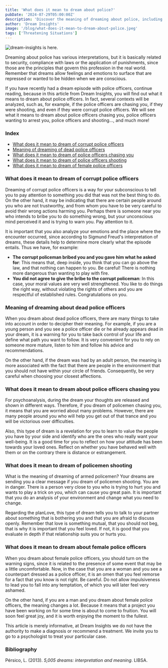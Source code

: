 ```yaml
---
title: 'What does it mean to dream about police?'
pubDate: '2024-07-29T05:00:00Z'
description: 'Discover the meaning of dreaming about police, including interpretations about corrupt police, dead police, police chasing you, shooting and female police.'
author: 'Dream Insights'
image: '/blog/what-does-it-mean-to-dream-about-police.jpeg'
tags: ['Threatening Situations']
---
```


![dream-insights is here.](/blog/what-does-it-mean-to-dream-about-police.jpeg)

Dreaming about police has various interpretations, but it is basically related to security, compliance with laws or the application of punishments, since those are the principles that govern this profession in the real world. Remember that dreams allow feelings and emotions to surface that are repressed or wanted to be hidden when we are conscious.

If you have recently had a dream episode with police officers, continue reading, because in this article from Dream Insights, you will find out what it means to dream about police officers. In fact, several contexts will be analyzed, such as, for example, if the police officers are chasing you, if they were shooting, and even if they were corrupt police officers. We will see what it means to dream about police officers chasing you, police officers wanting to arrest you, police officers and shooting..., and much more!

### Index

- [What does it mean to dream of corrupt police officers](#what-does-it-mean-to-dream-of-corrupt-police-officers)
- [Meaning of dreaming of dead police officers](#meaning-of-dreaming-of-dead-police-officers)
- [What does it mean to dream of police officers chasing you](#what-does-it-mean-to-dream-of-police-officers-chasing-you)
- [What does it mean to dream of police officers shooting](#what-does-it-mean-to-dream-of-police-officers-shooting)
- [What does it mean to dream of female police officers](#what-does-it-mean-to-dream-of-female-police-officers)

### What does it mean to dream of corrupt police officers

Dreaming of corrupt police officers is a way for your subconscious to tell you to pay attention to something you did that was not the best thing to do. On the other hand, it may be indicating that there are certain people around you who are not trustworthy, and from whom you have to be very careful to avoid their wrong actions harming you. Perhaps there is someone near you who intends to bribe you to do something wrong, but your unconscious mind perceived it and is trying to warn you. Pay attention to it.

It is important that you also analyze your emotions and the place where the encounter occurred, since according to Sigmund Freud's interpretation of dreams, these details help to determine more clearly what the episode entails. Thus we have, for example:

- **The corrupt policeman bribed you and you gave him what he asked for**: This means that, deep inside, you think that you can go above the law, and that nothing can happen to you. Be careful! There is nothing more dangerous than wanting to play with fire.
- **You did not agree to give the bribe to the corrupt policeman**: In this case, your moral values ​​are very well strengthened. You like to do things the right way, without violating the rights of others and you are respectful of established rules. Congratulations on you.

### Meaning of dreaming about dead police officers

When you dream about dead police officers, there are many things to take into account in order to decipher their meaning. For example, if you are a young person and you see a police officer die or he already appears dead in your dream, it is a warning for you to take back control of your life and define what path you want to follow. It is very convenient for you to rely on someone more mature, listen to him and follow his advice and recommendations.

On the other hand, if the dream was had by an adult person, the meaning is more associated with the fact that there are people in the environment that you should not have within your circle of friends. Consequently, be very careful when choosing your closest affections.

### What does it mean to dream about police officers chasing you

For psychoanalysis, during the dream your thoughts are released and shown in different ways. Therefore, if you dream of policemen chasing you, it means that you are worried about many problems. However, there are many people around you who will help you get out of that trance and you will be victorious over difficulties.

Also, this type of dream is a revelation for you to learn to value the people you have by your side and identify who are the ones who really want your well-being. It is a good time for you to reflect on how your attitude has been towards your loved ones. Reflect on whether you have behaved well with them or on the contrary there is distance or estrangement.

### What does it mean to dream of policemen shooting

What is the meaning of dreaming of armed policemen? Your dreams are sending you a clear message if you dream of policemen shooting. You are in danger. There is a person very close to you who is trying to hurt you and wants to play a trick on you, which can cause you great pain. It is important that you do an analysis of your environment and change what you need to change.

Regarding the planLove, this type of dream tells you to talk to your partner about something that is bothering you and that you are afraid to discuss openly. Remember that love is something mutual, that you should not beg, that is why it is important that you feel loved. If not, it is good that you evaluate in depth if that relationship suits you or hurts you. 

### What does it mean to dream about female police officers

When you dream about female police officers, you should turn on the warning signs, since it is related to the presence of some event that may be a little uncomfortable. Now, in the case that you are a woman and you see a counterpart dressed as a police officer, it is an omen that you feel remorse for a fact that you know is not right. Be careful. Do not allow impulsiveness to lead you to fall into any temptation, of which you will later feel very ashamed. 

On the other hand, if you are a man and you dream about female police officers, the meaning changes a lot. Because it means that a project you have been working on for some time is about to come to fruition. You will soon feel great joy, and it is worth enjoying the moment to the fullest.

This article is merely informative, at Dream Insights we do not have the authority to make a diagnosis or recommend a treatment. We invite you to go to a psychologist to treat your particular case.

### Bibliography

Pérsico, L. (2013). *5,005 dreams: interpretation and meaning*. LIBSA.